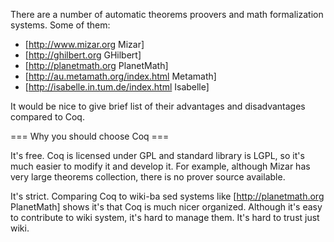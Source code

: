 There are a number of automatic theorems proovers and math formalization systems. Some of them:

 * [http://www.mizar.org Mizar]
 * [http://ghilbert.org GHilbert]
 * [http://planetmath.org PlanetMath]
 * [http://au.metamath.org/index.html Metamath]
 * [http://isabelle.in.tum.de/index.html Isabelle]

It would be nice to give brief list of their advantages and disadvantages compared to Coq. 

=== Why you should choose Coq ===

It's free. Coq is licensed under GPL and standard library is LGPL, so it's much easier to modify it and
develop it. For example, although Mizar has very large theorems collection, there is no prover source available.

It's strict. Comparing Coq to wiki-ba sed systems like [http://planetmath.org PlanetMath] shows it's that Coq is much nicer organized. Although it's easy to contribute to wiki system, it's hard to manage them. It's hard to trust just wiki.
